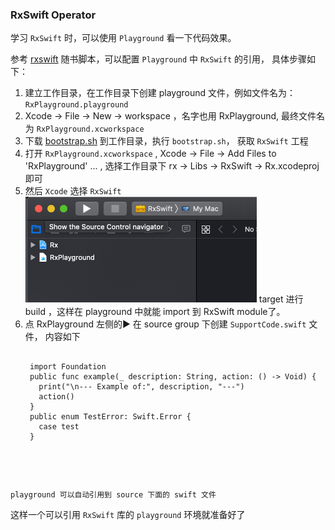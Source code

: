 ### RxSwift Operator


学习 `RxSwift` 时，可以使用 `Playground` 看一下代码效果。

参考 [rxswift](https://store.raywenderlich.com/products/rxswift) 随书脚本，可以配置 `Playground` 中 `RxSwift` 的引用， 具体步骤如下：
 

1. 建立工作目录，在工作目录下创建 playground 文件，例如文件名为：`RxPlayground.playground`
2. Xcode -> File -> New -> workspace ，名字也用  RxPlayground, 最终文件名为 `RxPlayground.xcworkspace`
3. 下载 [bootstrap.sh](https://github.com/tangyumeng/blog/blob/develop/gists/bootstrap.sh) 到工作目录，执行 `bootstrap.sh`， 获取 `RxSwift` 工程
4. 打开 `RxPlayground.xcworkspace` , Xcode -> File -> Add Files to 'RxPlayground' ... , 选择工作目录下 rx -> Libs -> RxSwift -> Rx.xcodeproj 即可
5. 然后 `Xcode` 选择 `RxSwift` ![](./images/rx-playground.png)  target 进行 build ，这样在 playground 中就能 import 到 RxSwift module了。
6. 点 RxPlayground 左侧的▶️ 在 source group 下创建 `SupportCode.swift` 文件， 内容如下
	<pre><code>
	import Foundation
	public func example(_ description: String, action: () -> Void) {
	  print("\n--- Example of:", description, "---")
	  action()
	}
	public enum TestError: Swift.Error {
	  case test
	}
</code></pre>

	playground 可以自动引用到 source 下面的 swift 文件
	
这样一个可以引用 `RxSwift` 库的 `playground` 环境就准备好了 
	